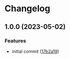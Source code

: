 # Changelog

## 1.0.0 (2023-05-02)


### Features

* initial commit ([17b2a19](https://github.com/rolehippie/signal/commit/17b2a19e1d61efca4499a2d2a86692c1e20e2a55))
